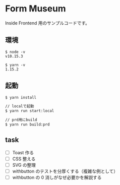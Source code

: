 # Form Museum

Inside Frontend 用のサンプルコードです。

## 環境

```
$ node -v
v10.15.3

$ yarn -v
1.15.2
```

## 起動

```sh
$ yarn install

// localで起動
$ yarn run start:local

// prd用にbuild
$ yarn run build:prd
```

## task

- [ ] Toast 作る
- [ ] CSS 整える
- [ ] SVG の整理
- [ ] withbutton のテストを分厚くする（複雑な例として）
- [ ] withbutton の 0 消しがなぜ必要かを解説する
